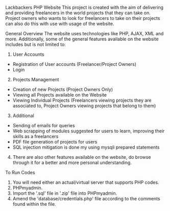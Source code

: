 Lackbackers PHP Website
This project is created with the aim of delivering and providing freelancers in the world projects that they can take on. Project owners who wants to look for freelancers to take on their projects can also do this with use with usage of the website.

General Overview
The website uses technologies like PHP, AJAX, XML and more. Additionally, some of the general features available on the website includes but is not limited to:

1. User Accounts
- Registration of User accounts (Freelancer/Project Owners)
- Login

2. Projects Management
- Creation of new Projects (Project Owners Only)
- Viewing all Projects available on the Website
- Viewing Individual Projects (Freelancers viewing projects they are associated to, Project Owners viewing projects that belong to them)

3. Additional
- Sending of emails for queries
- Web scrapping of modules suggested for users to learn, improving their skills as a freelancers
- PDF file generation of projects for users
- SQL injection mitigation is done my using mysqli prepared statements

4. There are also other features available on the website, do browse through it for a better and more personal understanding.

To Run Codes
1. You will need either an actual/virtual server that supports PHP codes.
2. PHPmyadmin.
3. Import the '.sql' file in '.zip' file into PHPmyadmin.
4. Amend the 'database/credentials.php' file according to the comments found within the file.
